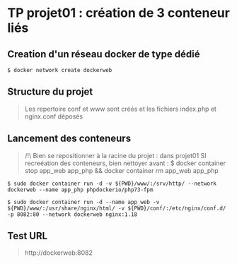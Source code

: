 # TP projet01 : création de 3 conteneur liés

## Creation d'un réseau docker de type dédié

```$ docker network create dockerweb```

## Structure du projet
> Les repertoire conf et www sont créés et les fichiers index.php et nginx.conf déposés

## Lancement des conteneurs 
> /!\ Bien se repositionner à la racine du projet : dans projet01
> SI recreéation des conteneurs, bien nettoyer avant :
$ docker container stop app_web app_php && docker container rm app_web app_php

```
$ sudo docker container run -d -v ${PWD}/www/:/srv/http/ --network dockerweb --name app_php phpdockerio/php73-fpm

$ sudo docker container run -d --name app_web -v ${PWD}/www/:/usr/share/nginx/html/ -v ${PWD}/conf/:/etc/nginx/conf.d/ -p 8082:80 --network dockerweb nginx:1.18
```

## Test URL
> http://dockerweb:8082
